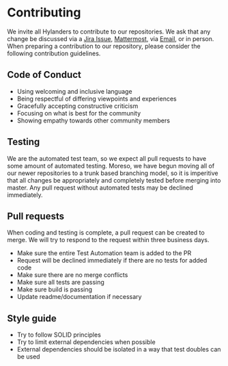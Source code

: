 # Contributing

We invite all Hylanders to contribute to our repositories. We ask that any change be discussed via a [Jira Issue](), [Mattermost](), via [Email](), or in person. When preparing a contribution to our repository, please consider the following contribution guidelines.

## Code of Conduct

* Using welcoming and inclusive language
* Being respectful of differing viewpoints and experiences
* Gracefully accepting constructive criticism
* Focusing on what is best for the community
* Showing empathy towards other community members

## Testing

We are the automated test team, so we expect all pull requests to have some amount of automated testing. Moreso, we have begun moving all of our newer repositories to a trunk based branching model, so it is imperitive that all changes be appropriately and completely tested before merging into master. Any pull request without automated tests may be declined immediately.

## Pull requests

When coding and testing is complete, a pull request can be created to merge. We will try to respond to the request within three business days.

* Make sure the entire Test Automation team is added to the PR
* Request will be declined immediately if there are no tests for added code
* Make sure there are no merge conflicts
* Make sure all tests are passing
* Make sure build is passing
* Update readme/documentation if necessary

## Style guide

* Try to follow SOLID principles 
* Try to limit external dependencies when possible
* External dependencies should be isolated in a way that test doubles can be used 

